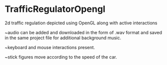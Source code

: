 # TrafficRegulatorOpengl
2d traffic regulation depicted using OpenGL along with active interactions

~audio can be added and downloaded in the form of .wav format and saved in the same project file for additional background music.

~keyboard and mouse interactions present.

~stick figures move according to the speed of the car.

